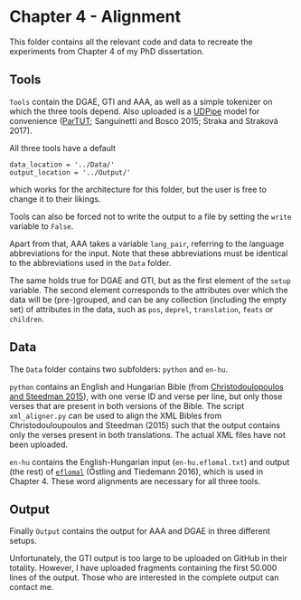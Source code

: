 # Chapter 4 - Alignment

This folder contains all the relevant code and data to recreate the experiments from Chapter 4 of my PhD dissertation.

## Tools

```Tools``` contain the DGAE, GTI and AAA, as well as a simple tokenizer on which the three tools depend. Also uploaded is a [UDPipe](https://github.com/ufal/udpipe) model for convenience ([ParTUT](https://github.com/UniversalDependencies/UD_English-ParTUT); Sanguinetti and Bosco 2015; Straka and Straková 2017).

All three tools have a default
```
data_location = '../Data/'
output_location = '../Output/'
```
which works for the architecture for this folder, but the user is free to change it to their likings.

Tools can also be forced not to write the output to a file by setting the ```write``` variable to ```False```.

Apart from that, AAA takes a variable ```lang_pair```, referring to the language abbreviations for the input. Note that these abbreviations must be identical to the abbreviations used in the ```Data``` folder.

The same holds true for DGAE and GTI, but as the first element of the ```setup``` variable. The second element corresponds to the attributes over which the data will be (pre-)grouped, and can be any collection (including the empty set) of attributes in the data, such as ```pos```, ```deprel```, ```translation```, ```feats``` or ```children```.

## Data

The ```Data``` folder contains two subfolders: ```python``` and ```en-hu```.

```python``` contains an English and Hungarian Bible (from [Christodoulopoulos and Steedman 2015](https://github.com/christos-c/bible-corpus)), with one verse ID and verse per line, but only those verses that are present in both versions of the Bible. The script ```xml_aligner.py``` can be used to align the XML Bibles from Christodouloupoulos and Steedman (2015) such that the output contains only the verses present in both translations. The actual XML files have not been uploaded.

```en-hu``` contains the English-Hungarian input (```en-hu.eflomal.txt```) and output (the rest) of [```eflomal```](https://github.com/robertostling/eflomal) (Östling and Tiedemann 2016), which is used in Chapter 4. These word alignments are necessary for all three tools.

## Output

Finally ```Output``` contains the output for AAA and DGAE in three different setups. 

Unfortunately, the GTI output is too large to be uploaded on GitHub in their totality. However, I have uploaded fragments containing the first 50.000 lines of the output. Those who are interested in the complete output can contact me.
